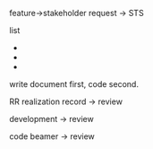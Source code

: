 feature->stakeholder request<PO>  -> STS 



list

-

-

-

write document first, code second.



RR realization record -> review

development -> review

code beamer -> review